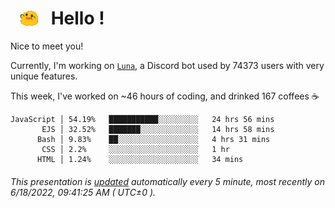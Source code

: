 <h1>   <img src="./spoinky.gif" style="vertical-align:middle;" width="30px">   Hello ! </h1>

Nice to meet you!

Currently, I'm working on <a href='https://github.com/Asgarrrr/Luna'>`Luna`</a>, a Discord bot used by 74373 users with very unique features.

This week, I've worked on ~46 hours of coding, and drinked 167 coffees ☕

```
JavaScript │ 54.19%   ███████████░░░░░░░░░   24 hrs 56 mins
       EJS │ 32.52%   ███████░░░░░░░░░░░░░   14 hrs 58 mins
      Bash │ 9.83%    ██░░░░░░░░░░░░░░░░░░   4 hrs 31 mins
       CSS │ 2.2%     ░░░░░░░░░░░░░░░░░░░░   1 hr
      HTML │ 1.24%    ░░░░░░░░░░░░░░░░░░░░   34 mins
```

###### This presentation is [updated](https://github.com/Asgarrrr) automatically every 5 minute, most recently on 6/18/2022, 09:41:25 AM ( UTC±0 ).